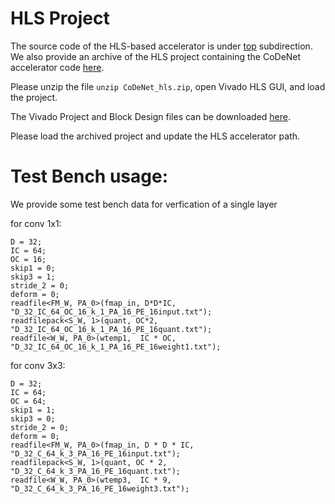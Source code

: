 # HLS Project

The source code of the HLS-based accelerator is under [top](top) subdirection. 
We also provide an archive of the HLS project containing the CoDeNet accelerator code [here](https://people.eecs.berkeley.edu/~qijing.huang/2021FPGA/CoDeNet_hls.zip).

Please unzip the file `unzip CoDeNet_hls.zip`, open Vivado HLS GUI, and load the project. 

The Vivado Project and Block Design files can be downloaded [here](https://people.eecs.berkeley.edu/~qijing.huang/2021FPGA/CoDeNet.xpr.zip). 

Please load the archived project and update the HLS accelerator path.  

# Test Bench usage:

We provide some test bench data for verfication of a single layer

for conv 1x1:

	D = 32;        
	IC = 64;
	OC = 16;
	skip1 = 0; 
	skip3 = 1; 
	stride_2 = 0;
	deform = 0;
	readfile<FM_W, PA_0>(fmap_in, D*D*IC, "D_32_IC_64_OC_16_k_1_PA_16_PE_16input.txt");
	readfilepack<S_W, 1>(quant, OC*2, "D_32_IC_64_OC_16_k_1_PA_16_PE_16quant.txt");
	readfile<W_W, PA_0>(wtemp1,  IC * OC, "D_32_IC_64_OC_16_k_1_PA_16_PE_16weight1.txt");

for conv 3x3:

	D = 32;       
	IC = 64;
	OC = 64;
	skip1 = 1; 
	skip3 = 0; 
	stride_2 = 0;
	deform = 0;
	readfile<FM_W, PA_0>(fmap_in, D * D * IC, "D_32_C_64_k_3_PA_16_PE_16input.txt");
	readfilepack<S_W, 1>(quant, OC * 2, "D_32_C_64_k_3_PA_16_PE_16quant.txt");
	readfile<W_W, PA_0>(wtemp3,  IC * 9, "D_32_C_64_k_3_PA_16_PE_16weight3.txt");